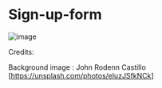 # Sign-up-form

![image](https://user-images.githubusercontent.com/104296616/224567736-903c4959-7495-48e2-aeff-63c29cfe7024.png)

Credits:

Background image : John Rodenn Castillo [https://unsplash.com/photos/eluzJSfkNCk]
